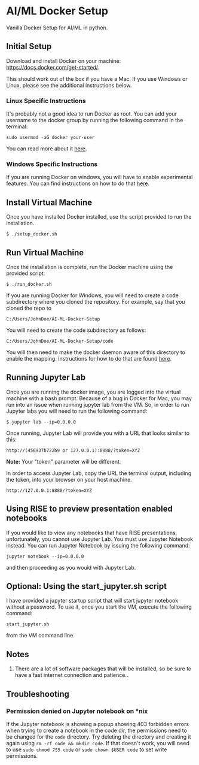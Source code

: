 # AI/ML Docker Setup
Vanilla Docker Setup for AI/ML in python.


## Initial Setup
Download and install Docker on your machine: https://docs.docker.com/get-started/.

This should work out of the box if you have a Mac. If you use Windows or Linux, please see the additional instructions below.

### Linux Specific Instructions
It's probably not a good idea to run Docker as root. You can add your username to the docker group by running the following command in the terminal:

`sudo usermod -aG docker your-user`

You can read more about it [here](https://docs.docker.com/install/linux/docker-ce/ubuntu/#install-using-the-convenience-script).

### Windows Specific Instructions
If you are running Docker on windows, you will have to enable experimental features. You can find instructions on how to do that [here](https://docs.docker.com/docker-for-windows/#experimental-mode).

## Install Virtual Machine
Once you have installed Docker installed, use the script provided to run the installation.

`$ ./setup_docker.sh`

## Run Virtual Machine
Once the installation is complete, run the Docker machine using the provided script:

`$ ./run_docker.sh`

If you are running Docker for Windows, you will need to create a code subdirectory where you cloned the repository. For example, say that you cloned the repo to

`C:/Users/JohnDoe/AI-ML-Docker-Setup`

You will need to create the code subdirectory as follows:

`C:/Users/JohnDoe/AI-ML-Docker-Setup/code`

You will then need to make the docker daemon aware of this directory to enable the mapping. Instructions for how to do that are found [here](https://docs.docker.com/docker-for-windows/#shared-drives).

## Running Jupyter Lab

Once you are running the docker image, you are logged into the virtual machine with a bash prompt. Because of a bug in Docker for Mac, you may run into an issue when running jupyter lab from the VM. So, in order to run Jupyter labs you will need to run the following command:

`$ jupyter lab --ip=0.0.0.0`

Once running, Jupyter Lab will provide you with a URL that looks similar to this:

`http://(456937b722b9 or 127.0.0.1):8888/?token=XYZ`

**Note:** Your "token" parameter will be different.

In order to access Jupyter Lab, copy the URL the terminal output, including the token, into your browser on your host machine.

`http://127.0.0.1:8888/?token=XYZ`

## Using RISE to preview presentation enabled notebooks

If you would like to view any notebooks that have RISE presentations, unfortunately, you cannot use Jupyter Lab. You must use Jupyter Notebook instead. You can run Jupyter Notebook by issuing the following command:

`jupyter notebook --ip=0.0.0.0`

and then proceeding as you would with Jupyter Lab.

## Optional: Using the start_jupyter.sh script

I have provided a jupyter startup script that will start jupyter notebook without a password. To use it, once you start the VM, execute the following command:

`start_jupyter.sh`

from the VM command line.

## Notes
1. There are a lot of software packages that will be installed, so be sure to have a fast internet connection and patience..

## Troubleshooting
### Permission denied on Jupyter notebook on *nix
If the Jupyter notebook is showing a popup showing 403 forbidden errors when trying to create a notebook in the code dir, the permissions need to be changed for the `code` directory. Try deleting the directory and creating it again using `rm -rf code && mkdir code`. If that doesn't work, you will need to use `sudo chmod 755 code` or `sudo chown $USER code` to set write permissions.
